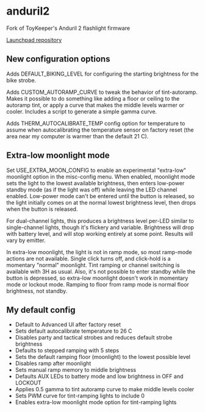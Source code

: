# anduril2

Fork of ToyKeeper's Anduril 2 flashlight firmware

[Launchpad repository](https://code.launchpad.net/~toykeeper/flashlight-firmware/anduril2)

## New configuration options

Adds DEFAULT\_BIKING\_LEVEL for configuring the starting brightness for the
bike strobe.

Adds CUSTOM\_AUTORAMP\_CURVE to tweak the behavior of tint-autoramp. Makes it
possible to do something like adding a floor or ceiling to the autoramp tint,
or apply a curve that makes the middle levels warmer or cooler. Includes a
script to generate a simple gamma curve.

Adds THERM\_AUTOCALIBRATE\_TEMP config option for temperature to assume when
autocalibrating the temperature sensor on factory reset (the area near my
computer is warmer than the default 21 C).

## Extra-low moonlight mode

Set USE\_EXTRA\_MOON\_CONFIG to enable an experimental "extra-low" moonlight
option in the misc-config menu. When enabled, moonlight mode sets the light to
the lowest available brightness, then enters low-power standby mode (as if the
light was off) while leaving the LED channel enabled. Low-power mode can't be
entered until the button is released, so the light initially comes on at the
normal lowest brightness level, then drops when the button is released.

For dual-channel lights, this produces a brightness level per-LED similar to
single-channel lights, though it's flickery and variable. Brightness will drop
with battery level, and will stop working entirely at some point. Results will
vary by emitter.

In extra-low moonlight, the light is not in ramp mode, so most ramp-mode actions
are not available. Single click turns off, and click-hold is a momentary
"normal" moonlight. Tint ramping or channel switching is available with 3H as
usual. Also, it's not possible to enter standby while the button is depressed,
so extra-low moonlight doesn't work in momentary mode or lockout mode. Ramping
to floor from ramp mode is normal floor brightness, not standby.

## My default config

 - Default to Advanced UI after factory reset
 - Sets default autocalibrate temperature to 26 C
 - Disables party and tactical strobes and reduces default strobe brightness
 - Defaults to stepped ramping with 5 steps
 - Sets the default ramping floor (moonlight) to the lowest possible level
 - Disables ramp after moonlight
 - Sets manual ramp memory to middle brightness
 - Defaults AUX LEDs to battery mode and low brightness in OFF and LOCKOUT
 - Applies 0.5 gamma to tint autoramp curve to make middle levels cooler
 - Sets PWM curve for tint-ramping lights to include 0
 - Enables extra-low moonlight mode option for tint-ramping lights
